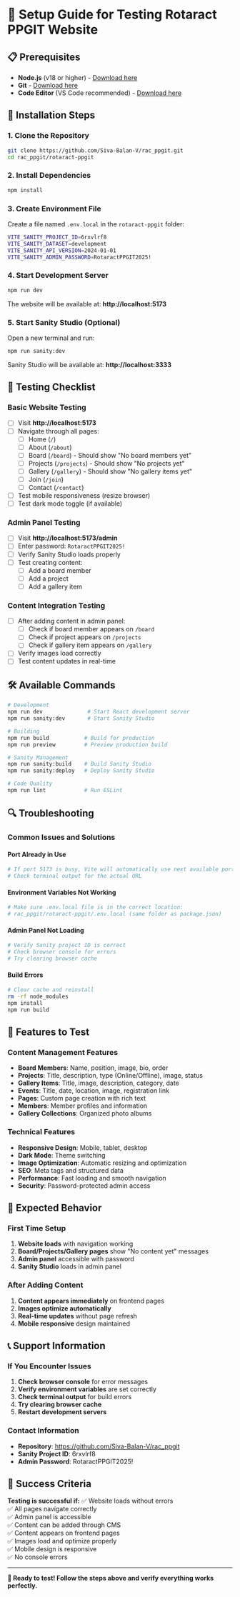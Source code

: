 # 🚀 Setup Guide for Testing Rotaract PPGIT Website

## 📋 Prerequisites
- **Node.js** (v18 or higher) - [Download here](https://nodejs.org/)
- **Git** - [Download here](https://git-scm.com/)
- **Code Editor** (VS Code recommended) - [Download here](https://code.visualstudio.com/)

## 🔧 Installation Steps

### 1. **Clone the Repository**
```bash
git clone https://github.com/Siva-Balan-V/rac_ppgit.git
cd rac_ppgit/rotaract-ppgit
```

### 2. **Install Dependencies**
```bash
npm install
```

### 3. **Create Environment File**
Create a file named `.env.local` in the `rotaract-ppgit` folder:
```bash
VITE_SANITY_PROJECT_ID=6rxvlrf8
VITE_SANITY_DATASET=development
VITE_SANITY_API_VERSION=2024-01-01
VITE_SANITY_ADMIN_PASSWORD=RotaractPPGIT2025!
```

### 4. **Start Development Server**
```bash
npm run dev
```
The website will be available at: **http://localhost:5173**

### 5. **Start Sanity Studio (Optional)**
Open a new terminal and run:
```bash
npm run sanity:dev
```
Sanity Studio will be available at: **http://localhost:3333**

## 🎯 Testing Checklist

### **Basic Website Testing**
- [ ] Visit **http://localhost:5173**
- [ ] Navigate through all pages:
  - [ ] Home (`/`)
  - [ ] About (`/about`)
  - [ ] Board (`/board`) - Should show "No board members yet"
  - [ ] Projects (`/projects`) - Should show "No projects yet"
  - [ ] Gallery (`/gallery`) - Should show "No gallery items yet"
  - [ ] Join (`/join`)
  - [ ] Contact (`/contact`)
- [ ] Test mobile responsiveness (resize browser)
- [ ] Test dark mode toggle (if available)

### **Admin Panel Testing**
- [ ] Visit **http://localhost:5173/admin**
- [ ] Enter password: `RotaractPPGIT2025!`
- [ ] Verify Sanity Studio loads properly
- [ ] Test creating content:
  - [ ] Add a board member
  - [ ] Add a project
  - [ ] Add a gallery item

### **Content Integration Testing**
- [ ] After adding content in admin panel:
  - [ ] Check if board member appears on `/board`
  - [ ] Check if project appears on `/projects`
  - [ ] Check if gallery item appears on `/gallery`
- [ ] Verify images load correctly
- [ ] Test content updates in real-time

## 🛠️ Available Commands

```bash
# Development
npm run dev              # Start React development server
npm run sanity:dev       # Start Sanity Studio

# Building
npm run build           # Build for production
npm run preview         # Preview production build

# Sanity Management
npm run sanity:build    # Build Sanity Studio
npm run sanity:deploy   # Deploy Sanity Studio

# Code Quality
npm run lint            # Run ESLint
```

## 🔍 Troubleshooting

### **Common Issues and Solutions**

#### **Port Already in Use**
```bash
# If port 5173 is busy, Vite will automatically use next available port
# Check terminal output for the actual URL
```

#### **Environment Variables Not Working**
```bash
# Make sure .env.local file is in the correct location:
# rac_ppgit/rotaract-ppgit/.env.local (same folder as package.json)
```

#### **Admin Panel Not Loading**
```bash
# Verify Sanity project ID is correct
# Check browser console for errors
# Try clearing browser cache
```

#### **Build Errors**
```bash
# Clear cache and reinstall
rm -rf node_modules
npm install
npm run build
```

## 📱 Features to Test

### **Content Management Features**
- **Board Members**: Name, position, image, bio, order
- **Projects**: Title, description, type (Online/Offline), image, status
- **Gallery Items**: Title, image, description, category, date
- **Events**: Title, date, location, image, registration link
- **Pages**: Custom page creation with rich text
- **Members**: Member profiles and information
- **Gallery Collections**: Organized photo albums

### **Technical Features**
- **Responsive Design**: Mobile, tablet, desktop
- **Dark Mode**: Theme switching
- **Image Optimization**: Automatic resizing and optimization
- **SEO**: Meta tags and structured data
- **Performance**: Fast loading and smooth navigation
- **Security**: Password-protected admin access

## 🎯 Expected Behavior

### **First Time Setup**
1. **Website loads** with navigation working
2. **Board/Projects/Gallery pages** show "No content yet" messages
3. **Admin panel** accessible with password
4. **Sanity Studio** loads in admin panel

### **After Adding Content**
1. **Content appears immediately** on frontend pages
2. **Images optimize automatically**
3. **Real-time updates** without page refresh
4. **Mobile responsive** design maintained

## 📞 Support Information

### **If You Encounter Issues**
1. **Check browser console** for error messages
2. **Verify environment variables** are set correctly
3. **Check terminal output** for build errors
4. **Try clearing browser cache**
5. **Restart development servers**

### **Contact Information**
- **Repository**: https://github.com/Siva-Balan-V/rac_ppgit
- **Sanity Project ID**: 6rxvlrf8
- **Admin Password**: RotaractPPGIT2025!

## 🎉 Success Criteria

**Testing is successful if:**
✅ Website loads without errors  
✅ All pages navigate correctly  
✅ Admin panel is accessible  
✅ Content can be added through CMS  
✅ Content appears on frontend pages  
✅ Images load and optimize properly  
✅ Mobile design is responsive  
✅ No console errors  

---

**🚀 Ready to test! Follow the steps above and verify everything works perfectly.**
